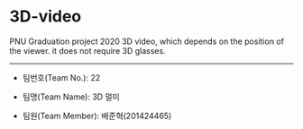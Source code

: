 # 3D-video
PNU Graduation project 2020
3D video, which depends on the position of the viewer. it does not require 3D glasses.

-----------
- 팀번호(Team No.): 22

- 팀명(Team Name): 3D 멀미

- 팀원(Team Member): 배준혁(201424465)